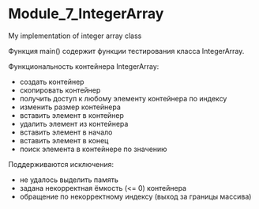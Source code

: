 # Module_7_IntegerArray
My implementation of integer array class

Функция main() содержит функции тестирования класса IntegerArray.

Функциональность контейнера IntegerArray:
- создать контейнер
- скопировать контейнер
- получить доступ к любому элементу контейнера по индексу
- изменить размер контейнера
- вставить элемент в контейнер
- удалить элемент из контейнера
- вставить элемент в начало
- вставить элемент в конец
- поиск элемента в контейнере по значению

Поддерживаются исключения:
- не удалось выделить память
- задана некорректная ёмкость (<= 0) контейнера
- обращение по некорректному индексу (выход за границы массива)
